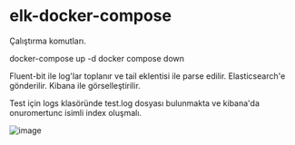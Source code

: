 # elk-docker-compose

Çalıştırma komutları.

docker-compose up -d
docker compose down

Fluent-bit ile log'lar toplanır ve tail eklentisi ile parse edilir.
Elasticsearch'e gönderilir.
Kibana ile görselleştirilir.

Test için logs klasöründe test.log dosyası bulunmakta ve kibana'da onuromertunc isimli index oluşmalı.

![image](https://github.com/user-attachments/assets/d7b612b4-e2e0-4e9a-bf10-012ce8117d71)
